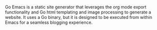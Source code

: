 Go Emacs is a static site generator that leverages the org mode export functionality and Go html templating and image processing
to generate a website. It uses a Go binary, but it is designed to be executed from within Emacs for a seamless blogging experience.
